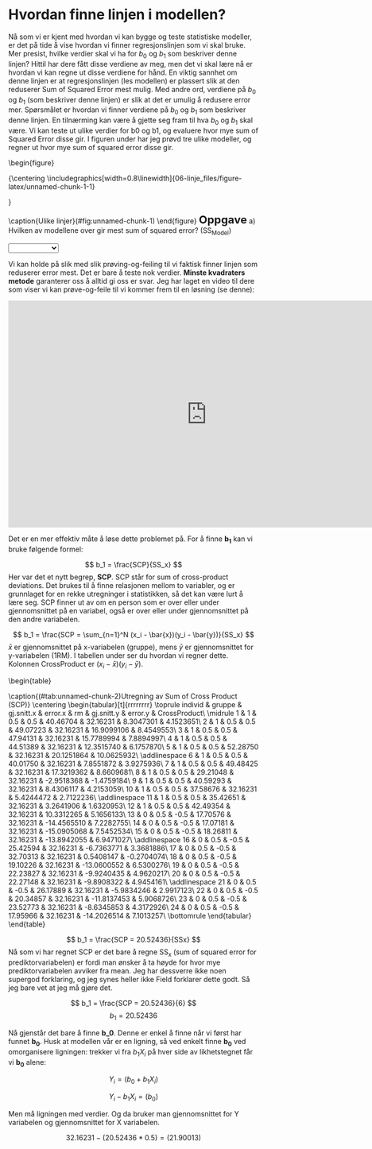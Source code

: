 
# Hvordan finne linjen i modellen?
Nå som vi er kjent med hvordan vi kan bygge og teste statistiske modeller, er det på tide å vise hvordan vi finner regresjonslinjen som vi skal bruke. Mer presist, hvilke verdier skal vi ha for *b*<sub>0</sub> og *b*<sub>1</sub> som beskriver denne linjen? Hittil har dere fått disse verdiene av meg, men det vi skal lære nå er hvordan vi kan regne ut disse verdiene for hånd. En viktig sannhet om denne linjen er at regresjonslinjen (les modellen) er plassert slik at den reduserer Sum of Squared Error mest mulig. Med andre ord, verdiene på *b*<sub>0</sub> og *b*<sub>1</sub> (som beskriver denne linjen) er slik at det er umulig å redusere error mer. Spørsmålet er hvordan vi finner verdiene på *b*<sub>0</sub> og *b*<sub>1</sub> som beskriver denne linjen. En tilnærming kan være å gjette seg fram til hva $b_0$ og $b_1$ skal være. Vi kan teste ut ulike verdier for b0 og b1, og evaluere hvor mye sum of Squared Error disse gir. I figuren under har jeg prøvd tre ulike modeller, og regner ut hvor mye sum of squared error disse gir.

\begin{figure}

{\centering \includegraphics[width=0.8\linewidth]{06-linje_files/figure-latex/unnamed-chunk-1-1} 

}

\caption{Ulike linjer}(\#fig:unnamed-chunk-1)
\end{figure}
<span style="font-size: 22px; font-weight: bold; color: var(--pink);">Oppgave</span>
a) Hvilken av modellene over gir mest sum of squared error? (SS<sub>Model</sub>)

<select class='solveme' data-answer='["b0=30 b1=7"]'> <option></option> <option>b0=30 b1=7</option> <option>b0=25 b1=28</option> <option>b0=10 b1=30</option></select>

Vi kan holde på slik med slik prøving-og-feiling til vi faktisk finner linjen som reduserer error mest. Det er bare å teste nok verdier. **Minste kvadraters metode** garanterer oss å alltid gi oss er svar. Jeg har laget en video til dere som viser vi kan prøve-og-feile til vi kommer frem til en løsning (se denne):

<iframe width="798" height="457" src="https://www.youtube.com/embed/kWVtce7YDsg" title="YouTube video player" frameborder="0" allow="accelerometer; autoplay; clipboard-write; encrypted-media; gyroscope; picture-in-picture" allowfullscreen></iframe>

Det er en mer effektiv måte å løse dette problemet på. For å finne **b<sub>1</sub>** kan vi bruke følgende formel: 

$$ b_1 = \frac{SCP}{SS_x} $$
Her var det et nytt begrep, **SCP**. SCP står for sum of cross-product deviations. Det brukes til å finne relasjonen mellom to variabler, og er grunnlaget for en rekke utregninger i statistikken, så det kan være lurt å lære seg. SCP finner ut av om en person som er over eller under gjennomsnittet på en variabel, også er over eller under gjennomsnittet på den andre variabelen. 

$$ b_1 = \frac{SCP = \sum_{n=1}^N (x_i - \bar{x})(y_i - \bar{y})}{SS_x} $$
$\bar{x}$ er gjennomsnittet på x-variabelen (gruppe), mens $\bar{y}$ er gjennomsnittet for y-variabelen (1RM). I tabellen under ser du hvordan vi regner dette. Kolonnen CrossProduct er $(x_i - \bar{x})(y_i - \bar{y})$. 


\begin{table}

\caption{(\#tab:unnamed-chunk-2)Utregning av Sum of Cross Product (SCP)}
\centering
\begin{tabular}[t]{rrrrrrrr}
\toprule
individ & gruppe & gj.snitt.x & error.x & rm & gj.snitt.y & error.y & CrossProduct\\
\midrule
1 & 1 & 0.5 & 0.5 & 40.46704 & 32.16231 & 8.3047301 & 4.1523651\\
2 & 1 & 0.5 & 0.5 & 49.07223 & 32.16231 & 16.9099106 & 8.4549553\\
3 & 1 & 0.5 & 0.5 & 47.94131 & 32.16231 & 15.7789994 & 7.8894997\\
4 & 1 & 0.5 & 0.5 & 44.51389 & 32.16231 & 12.3515740 & 6.1757870\\
5 & 1 & 0.5 & 0.5 & 52.28750 & 32.16231 & 20.1251864 & 10.0625932\\
\addlinespace
6 & 1 & 0.5 & 0.5 & 40.01750 & 32.16231 & 7.8551872 & 3.9275936\\
7 & 1 & 0.5 & 0.5 & 49.48425 & 32.16231 & 17.3219362 & 8.6609681\\
8 & 1 & 0.5 & 0.5 & 29.21048 & 32.16231 & -2.9518368 & -1.4759184\\
9 & 1 & 0.5 & 0.5 & 40.59293 & 32.16231 & 8.4306117 & 4.2153059\\
10 & 1 & 0.5 & 0.5 & 37.58676 & 32.16231 & 5.4244472 & 2.7122236\\
\addlinespace
11 & 1 & 0.5 & 0.5 & 35.42651 & 32.16231 & 3.2641906 & 1.6320953\\
12 & 1 & 0.5 & 0.5 & 42.49354 & 32.16231 & 10.3312265 & 5.1656133\\
13 & 0 & 0.5 & -0.5 & 17.70576 & 32.16231 & -14.4565510 & 7.2282755\\
14 & 0 & 0.5 & -0.5 & 17.07181 & 32.16231 & -15.0905068 & 7.5452534\\
15 & 0 & 0.5 & -0.5 & 18.26811 & 32.16231 & -13.8942055 & 6.9471027\\
\addlinespace
16 & 0 & 0.5 & -0.5 & 25.42594 & 32.16231 & -6.7363771 & 3.3681886\\
17 & 0 & 0.5 & -0.5 & 32.70313 & 32.16231 & 0.5408147 & -0.2704074\\
18 & 0 & 0.5 & -0.5 & 19.10226 & 32.16231 & -13.0600552 & 6.5300276\\
19 & 0 & 0.5 & -0.5 & 22.23827 & 32.16231 & -9.9240435 & 4.9620217\\
20 & 0 & 0.5 & -0.5 & 22.27148 & 32.16231 & -9.8908322 & 4.9454161\\
\addlinespace
21 & 0 & 0.5 & -0.5 & 26.17889 & 32.16231 & -5.9834246 & 2.9917123\\
22 & 0 & 0.5 & -0.5 & 20.34857 & 32.16231 & -11.8137453 & 5.9068726\\
23 & 0 & 0.5 & -0.5 & 23.52773 & 32.16231 & -8.6345853 & 4.3172926\\
24 & 0 & 0.5 & -0.5 & 17.95966 & 32.16231 & -14.2026514 & 7.1013257\\
\bottomrule
\end{tabular}
\end{table}


$$ b_1 = \frac{SCP = 20.52436}{SSx} $$
Nå som vi har regnet SCP er det bare å regne SS<sub>x</sub> (sum of squared error for prediktorvariabelen) er fordi man ønsker å ta høyde for hvor mye prediktorvariabelen avviker fra mean. Jeg har dessverre ikke noen supergod forklaring, og jeg synes heller ikke Field forklarer dette godt. Så jeg bare vet at jeg må gjøre det.

$$ b_1 = \frac{SCP = 20.52436}{6} $$
$$ b_1 = 20.52436 $$

Nå gjenstår det bare å finne **b_0**. Denne er enkel å finne når vi først har funnet **b<sub>0</sub>**. Husk at modellen vår er en ligning, så ved enkelt finne **b<sub>0</sub>** ved omorganisere ligningen: trekker vi fra $b_1X_i$ på hver side av likhetstegnet får vi **b<sub>0</sub>** alene:

$$
Y_i = (b_0 + b_1X_i)
$$

$$
Y_i - b_1X_i = (b_0)
$$

Men må ligningen med verdier. Og da bruker man gjennomsnittet for Y variabelen og gjennomsnittet for X variabelen.

$$
32.16231	 - (20.52436*0.5) = (21.90013)
$$
